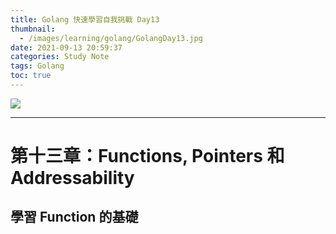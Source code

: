 ```yaml
---
title: Golang 快速學習自我挑戰 Day13
thumbnail:
  - /images/learning/golang/GolangDay13.jpg
date: 2021-09-13 20:59:37
categories: Study Note
tags: Golang
toc: true
---
```

<img src="/images/learning/golang/GolangDay13.jpg">

***
# 第十三章：Functions, Pointers 和 Addressability
## 學習 Function 的基礎




